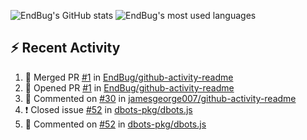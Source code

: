 ![EndBug's GitHub stats](https://github-readme-stats.vercel.app/api?username=endbug&show_icons=true)
![EndBug's most used languages](https://github-readme-stats.vercel.app/api/top-langs/?username=endbug&layout=compact)

## ⚡ Recent Activity

<!--START_SECTION:activity-->
1. 🎉 Merged PR [#1](https://github.com//EndBug/github-activity-readme/pull/1) in [EndBug/github-activity-readme](https://github.com//EndBug/github-activity-readme)
2. 💪 Opened PR [#1](https://github.com//EndBug/github-activity-readme/pull/1) in [EndBug/github-activity-readme](https://github.com//EndBug/github-activity-readme)
3. 💬 Commented on [#30](https://github.com//jamesgeorge007/github-activity-readme/issues/30) in [jamesgeorge007/github-activity-readme](https://github.com//jamesgeorge007/github-activity-readme)
4. ❗️ Closed issue [#52](https://github.com//dbots-pkg/dbots.js/issues/52) in [dbots-pkg/dbots.js](https://github.com//dbots-pkg/dbots.js)
5. 💬 Commented on [#52](https://github.com//dbots-pkg/dbots.js/issues/52) in [dbots-pkg/dbots.js](https://github.com//dbots-pkg/dbots.js)
<!--END_SECTION:activity-->
